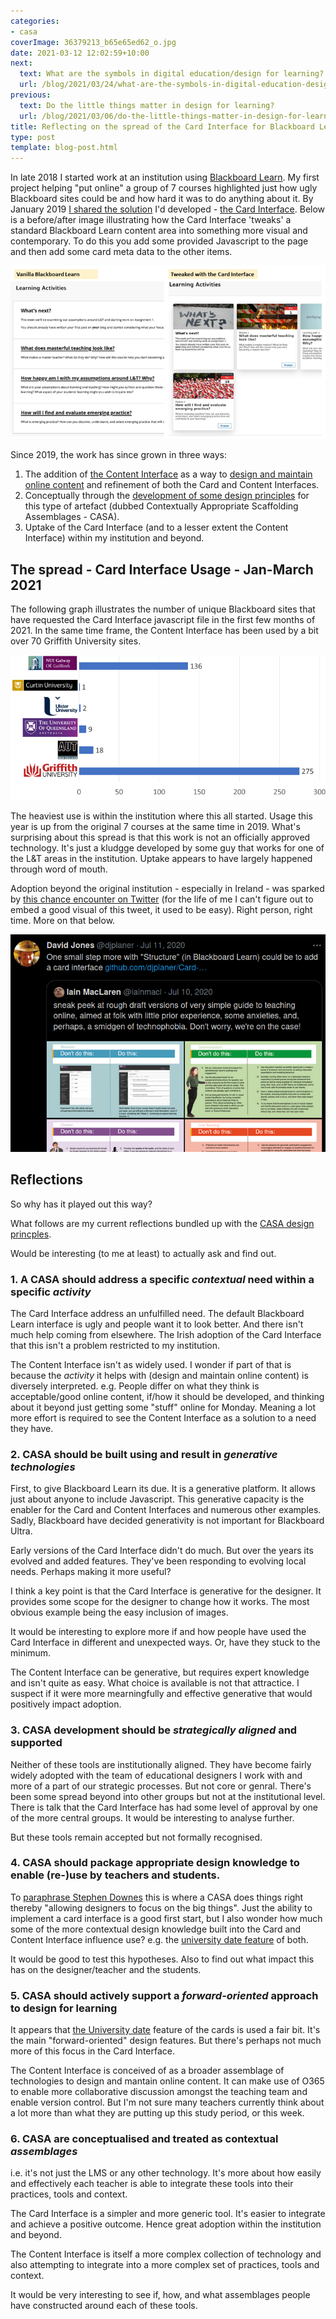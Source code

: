 ```yaml
---
categories:
- casa
coverImage: 36379213_b65e65ed62_o.jpg
date: 2021-03-12 12:02:59+10:00
next:
  text: What are the symbols in digital education/design for learning?
  url: /blog/2021/03/24/what-are-the-symbols-in-digital-education-design-for-learning/
previous:
  text: Do the little things matter in design for learning?
  url: /blog/2021/03/06/do-the-little-things-matter-in-design-for-learning/
title: Reflecting on the spread of the Card Interface for Blackboard Learn
type: post
template: blog-post.html
---
```

In late 2018 I started work at an institution using [Blackboard Learn](https://en.wikipedia.org/wiki/Blackboard_Learn). My first project helping "put online" a group of 7 courses highlighted just how ugly Blackboard sites could be and how hard it was to do anything about it. By January 2019 [I shared the solution](/blog/2019/01/30/improving-reuse-of-design-knowledge-in-a-lms/) I'd developed - [the Card Interface](https://github.com/djplaner/Card-Interface-Tweak). Below is a before/after image illustrating how the Card Interface 'tweaks' a standard Blackboard Learn content area into something more visual and contemporary. To do this you add some provided Javascript to the page and then add some card meta data to the other items.

![](images/2021-03-12-05-20-10.png)

Since 2019, the work has since grown in three ways:

1. The addition of [the Content Interface](https://github.com/djplaner/Content-Interface-Tweak) as a way to [design and maintain online content](/blog/2019/02/24/exploring-knowledge-reuse-in-design-for-digital-learning/#problem-developing-and-maintaining-online-learning-content) and refinement of both the Card and Content Interfaces.
2. Conceptually through the [development of some design principles](/blog/2019/08/08/exploring-knowledge-reuse-in-design-for-digital-learning-tweaks-h5p-constructive-templates-and-casa/#initial-design-principles-adr-stage-4) for this type of artefact (dubbed Contextually Appropriate Scaffolding Assemblages - CASA).
3. Uptake of the Card Interface (and to a lesser extent the Content Interface) within my institution and beyond.

## The spread - Card Interface Usage - Jan-March 2021

The following graph illustrates the number of unique Blackboard sites that have requested the Card Interface javascript file in the first few months of 2021. In the same time frame, the Content Interface has been used by a bit over 70 Griffith University sites.

![](images/2021-03-12-05-31-00.png)

The heaviest use is within the institution where this all started. Usage this year is up from the original 7 courses at the same time in 2019. What's surprising about this spread is that this work is not an officially approved technology. It's just a kludgge developed by some guy that works for one of the L&T areas in the institution. Uptake appears to have largely happened through word of mouth.

Adoption beyond the original institution - especially in Ireland - was sparked by [this chance encounter on Twitter](https://twitter.com/djplaner/status/1281688249753165824?ref_src=twsrc%5Etfw") (for the life of me I can't figure out to embed a good visual of this tweet, it used to be easy). Right person, right time. More on that below.

![](images/2021-03-12-11-42-53.png)

## Reflections

So why has it played out this way?

What follows are my current reflections bundled up with the [CASA design princples](/blog/2019/08/08/exploring-knowledge-reuse-in-design-for-digital-learning-tweaks-h5p-constructive-templates-and-casa/#initial-design-principles-adr-stage-4).

Would be interesting (to me at least) to actually ask and find out.

### 1\. A CASA should address a specific _contextual_ need within a specific _activity_

The Card Interface address an unfulfilled need. The default Blackboard Learn interface is ugly and people want it to look better. And there isn't much help coming from elsewhere. The Irish adoption of the Card Interface that this isn't a problem restricted to my institution.

The Content Interface isn't as widely used. I wonder if part of that is because the _activity_ it helps with (design and maintain online content) is diversely interpreted. e.g. People differ on what they think is acceptable/good online content, if/how it should be developed, and thinking about it beyond just getting some "stuff" online for Monday. Meaning a lot more effort is required to see the Content Interface as a solution to a need they have.

### 2\. CASA should be built using and result in _generative technologies_

First, to give Blackboard Learn its due. It is a generative platform. It allows just about anyone to include Javascript. This generative capacity is the enabler for the Card and Content Interfaces and numerous other examples. Sadly, Blackboard have decided generativity is not important for Blackboard Ultra.

Early versions of the Card Interface didn't do much. But over the years its evolved and added features. They've been responding to evolving local needs. Perhaps making it more useful?

I think a key point is that the Card Interface is generative for the designer. It provides some scope for the designer to change how it works. The most obvious example being the easy inclusion of images.

It would be interesting to explore more if and how people have used the Card Interface in different and unexpected ways. Or, have they stuck to the minimum.

The Content Interface can be generative, but requires expert knowledge and isn't quite as easy. What choice is available is not that attractice. I suspect if it were more mearningfully and effective generative that would positively impact adoption.

### 3\. CASA development should be _strategically aligned_ and supported

Neither of these tools are institutionally aligned. They have become fairly widely adopted with the team of educational designers I work with and more of a part of our strategic processes. But not core or genral. There's been some spread beyond into other groups but not at the institutional level. There is talk that the Card Interface has had some level of approval by one of the more central groups. It would be interesting to analyse further.

But these tools remain accepted but not formally recognised.

### 4\. CASA should package appropriate design knowledge to enable (re-)use by teachers and students.

To [paraphrase Stephen Downes](https://www.downes.ca/post/72056) this is where a CASA does things right thereby "allowing designers to focus on the big things". Just the ability to implement a card interface is a good first start, but I also wonder how much some of the more contextual design knowledge built into the Card and Content Interface influence use? e.g. the [university date feature](/blog/2021/03/06/do-the-little-things-matter-in-design-for-learning/) of both.

It would be good to test this hypotheses. Also to find out what impact this has on the designer/teacher and the students.

### 5\. CASA should actively support a _forward-oriented_ approach to design for learning

It appears that [the University date](https://djplaner.github.io/Card-Interface-Tweak/customiseACard/#adding-a-date-or-date-range) feature of the cards is used a fair bit. It's the main "forward-oriented" design features. But there's perhaps not much more of this focus in the Card Interface.

The Content Interface is conceived of as a broader assemblage of technologies to design and mantain online content. It can make use of O365 to enable more collaborative discussion amongst the teaching team and enable version control. But I'm not sure many teachers currently think about a lot more than what they are putting up this study period, or this week.

### 6\. CASA are conceptualised and treated as contextual _assemblages_

i.e. it's not just the LMS or any other technology. It's more about how easily and effectively each teacher is able to integrate these tools into their practices, tools and context.

The Card Interface is a simpler and more generic tool. It's easier to integrate and achieve a positive outcome. Hence great adoption within the institution and beyond.

The Content Interface is itself a more complex collection of technology and also attempting to integrate into a more complex set of practices, tools and context.

It would be very interesting to see if, how, and what assemblages people have constructed around each of these tools.